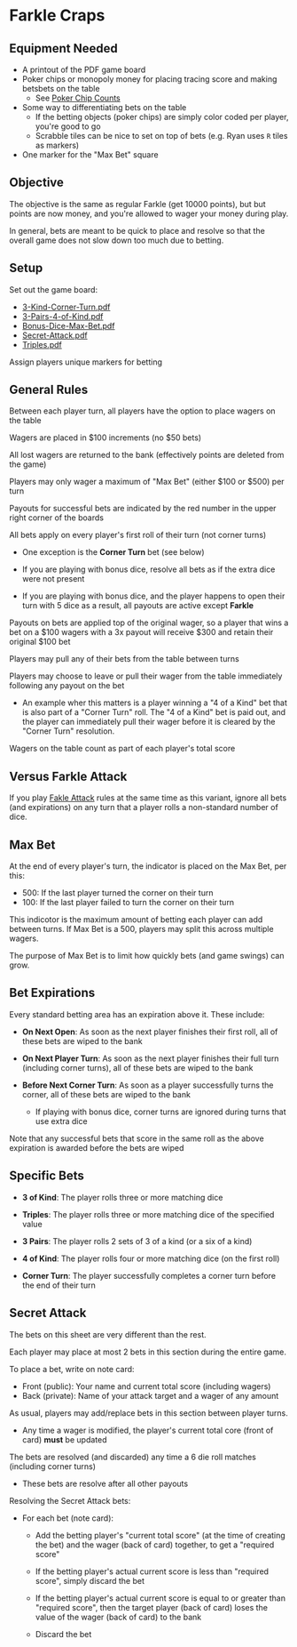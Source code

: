 Farkle Craps
================

Equipment Needed
----------------

* A printout of the PDF game board
* Poker chips or monopoly money for placing tracing score and making betsbets on the table
    * See [Poker Chip Counts](Poker-Chip-Counts.md)
* Some way to differentiating bets on the table
    * If the betting objects (poker chips) are simply color coded per player, you're good to go
    * Scrabble tiles can be nice to set on top of bets (e.g. Ryan uses `R` tiles as markers)
* One marker for the "Max Bet" square


Objective
----------------

The objective is the same as regular Farkle (get 10000 points),
but but points are now money, and you're allowed to wager your money during play.

In general, bets are meant to be quick to place and resolve
so that the overall game does not slow down too much due to betting.


Setup
----------------

Set out the game board:

* [3-Kind-Corner-Turn.pdf](../boards/Board_3-Kind-Corner-Turn.pdf)
* [3-Pairs-4-of-Kind.pdf](../boards/Board_3-Pairs-4-of-Kind.pdf)
* [Bonus-Dice-Max-Bet.pdf](../boards/Board_Bonus-Dice-Max-Bet.pdf)
* [Secret-Attack.pdf](../boards/Board_Secret-Attack.pdf)
* [Triples.pdf](../boards/Board_Triples.pdf)

Assign players unique markers for betting


General Rules
----------------

Between each player turn, all players have the option to place wagers on the table

Wagers are placed in $100 increments (no $50 bets)

All lost wagers are returned to the bank (effectively points are deleted from the game)

Players may only wager a maximum of "Max Bet" (either $100 or $500) per turn

Payouts for successful bets are indicated by the red number
in the upper right corner of the boards

All bets apply on every player's first roll of their turn (not corner turns)

* One exception is the **Corner Turn** bet (see below)

* If you are playing with bonus dice,
  resolve all bets as if the extra dice were not present

* If you are playing with bonus dice,
  and the player happens to open their turn with 5 dice as a result,
  all payouts are active except **Farkle**

Payouts on bets are applied top of the original wager,
so a player that wins a bet on a $100 wagers with a 3x payout
will receive $300 and retain their original $100 bet

Players may pull any of their bets from the table between turns

Players may choose to leave or pull their wager from the table
immediately following any payout on the bet

* An example wher this matters is a player winning a "4 of a Kind" bet
  that is also part of a "Corner Turn" roll.
  The "4 of a Kind" bet is paid out, and the player can immediately pull
  their wager before it is cleared by the "Corner Turn" resolution.

Wagers on the table count as part of each player's total score


Versus Farkle Attack
----------------

If you play [Fakle Attack](Farkle-Attack.md) rules at the same time as
this variant, ignore all bets (and expirations) on any turn that
a player rolls a non-standard number of dice.


Max Bet
----------------

At the end of every player's turn, the indicator is placed on the Max Bet,
per this:

* 500: If the last player turned the corner on their turn
* 100: If the last player failed to turn the corner on their turn

This indicotor is the maximum amount of betting each player can add between turns.
If Max Bet is a 500, players may split this across multiple wagers.

The purpose of Max Bet is to limit how quickly bets (and game swings) can grow.


Bet Expirations
----------------

Every standard betting area has an expiration above it. These include:

* **On Next Open**:
  As soon as the next player finishes their first roll,
  all of these bets are wiped to the bank

* **On Next Player Turn**:
  As soon as the next player finishes their full turn (including corner turns),
  all of these bets are wiped to the bank

* **Before Next Corner Turn**:
  As soon as a player successfully turns the corner,
  all of these bets are wiped to the bank

    * If playing with bonus dice, corner turns are ignored during turns
      that use extra dice

Note that any successful bets that score in the same roll as the above expiration
is awarded before the bets are wiped


Specific Bets
----------------

* **3 of Kind**: The player rolls three or more matching dice

* **Triples**: The player rolls three or more matching dice of the specified value

* **3 Pairs**: The player rolls 2 sets of 3 of a kind (or a six of a kind)

* **4 of Kind**: The player rolls four or more matching dice
  (on the first roll)

* **Corner Turn**: The player successfully completes a corner turn before the end of their turn


Secret Attack
------------

The bets on this sheet are very different than the rest.

Each player may place at most 2 bets in this section during the entire game.

To place a bet, write on note card:

* Front (public): Your name and current total score (including wagers)
* Back (private): Name of your attack target and a wager of any amount

As usual, players may add/replace bets in this section between player turns.

* Any time a wager is modified, the player's current total core (front of card)
  **must** be updated

The bets are resolved (and discarded) any time a 6 die roll matches (including corner turns)

* These bets are resolve after all other payouts

Resolving the Secret Attack bets:

* For each bet (note card):

    * Add the betting player's "current total score" (at the time of creating the bet)
      and the wager (back of card) together, to get a "required score"

    * If the betting player's actual current score is less than "required score",
      simply discard the bet

    * If the betting player's actual current score is equal to or greater
      than "required score", then the target player (back of card)
      loses the value of the wager (back of card) to the bank

    * Discard the bet
